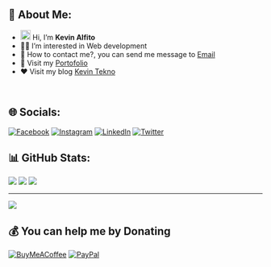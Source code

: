 ## 💫 About Me:
- <img src="https://media.giphy.com/media/hvRJCLFzcasrR4ia7z/giphy.gif" width="20px"> Hi, I’m <b> Kevin Alfito</b><br>
- 🧑‍💻 I’m interested in Web development<br>
- 💌 How to contact me?, you can send me message to [Email](mailto:kevintekno21@gmail.com)
- 💼 Visit my [Portofolio](https://kevinalfito69.github.io/)<br>
- ❤️ Visit my blog [Kevin Tekno](https://www.kevintekno.com/)<br>

<br>


## 🌐 Socials:
[![Facebook](https://img.shields.io/badge/Facebook-%231877F2.svg?logo=Facebook&logoColor=white)](https://facebook.com/kevinalfito17) [![Instagram](https://img.shields.io/badge/Instagram-%23E4405F.svg?logo=Instagram&logoColor=white)](https://instagram.com/kevin.tekno) [![LinkedIn](https://img.shields.io/badge/LinkedIn-%230077B5.svg?logo=linkedin&logoColor=white)](https://linkedin.com/in/kevin-alfito) [![Twitter](https://img.shields.io/badge/Twitter-%231DA1F2.svg?logo=Twitter&logoColor=white)](https://twitter.com/kevin_alfito) 

## 📊 GitHub Stats:

![](https://github-readme-stats.vercel.app/api?username=kevinalfito69&theme=gotham&hide_border=false&include_all_commits=false&count_private=false&show_icons=true)
![](https://github-readme-stats.vercel.app/api/top-langs/?username=kevinalfito69&theme=gotham&hide_border=false&include_all_commits=true&count_private=false&layout=compact)
![](https://github-readme-streak-stats.herokuapp.com/?user=kevinalfito69&theme=gotham&hide_border=false)


---

[![](https://visitcount.itsvg.in/api?id=kevinalfito69&label=Profile%20Views&color=12&icon=5&pretty=true)](https://visitcount.itsvg.in)

  ## 💰 You can help me by Donating
  [![BuyMeACoffee](https://img.shields.io/badge/Buy%20Me%20a%20Coffee-ffdd00?style=for-the-badge&logo=buy-me-a-coffee&logoColor=black)](https://buymeacoffee.com/kevinalfito) [![PayPal](https://img.shields.io/badge/PayPal-00457C?style=for-the-badge&logo=paypal&logoColor=white)](https://paypal.me/kevinalfito) 

  
